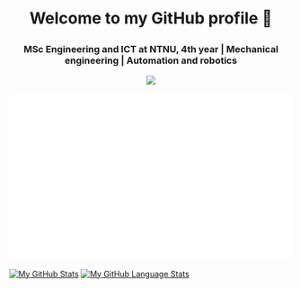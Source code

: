 # <p align="center">Welcome to my GitHub profile 👋</p>

### <p align="center">MSc Engineering and ICT at NTNU, 4th year | Mechanical engineering | Automation and robotics</p>






<p align="center">  
<img src="https://github-readme-stats.vercel.app/api?username=JakobEik&show_icons=true&hide_border=true&&count_private=true&include_all_commits=true" />
</p>


<a align="center" href="https://github.com/jakobeik/githubstats">


![](https://github.com/jakobeik/githubstats/blob/master/generated/languages.svg)

</a>

[![My GitHub Stats](https://github-readme-stats.vercel.app/api/?username=JakobEik&count_private=true&theme=tokyonight&showicons=true)]()
[![My GitHub Language Stats](https://github-readme-stats.vercel.app/api/top-langs/?username=JakobEik&langs_count=5&theme=tokyonight)]()



